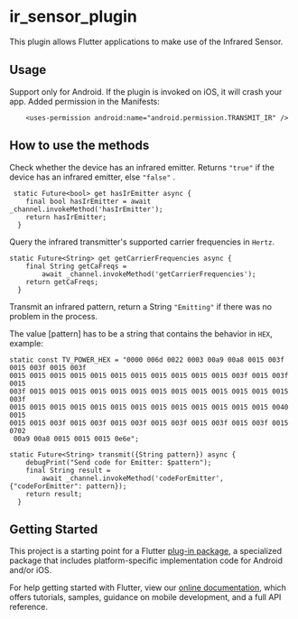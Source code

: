 # ir_sensor_plugin

This plugin allows Flutter applications to make use of the Infrared Sensor.

## Usage
Support only for Android. If the plugin is invoked on iOS, it will crash your app.
Added permission in the Manifests:
``` 
    <uses-permission android:name="android.permission.TRANSMIT_IR" />
``` 
## How to use the methods

Check whether the device has an infrared emitter.
Returns `"true"` if the device has an infrared emitter, else `"false"` .
``` 
 static Future<bool> get hasIrEmitter async {
    final bool hasIrEmitter = await _channel.invokeMethod('hasIrEmitter');
    return hasIrEmitter;
  }
``` 
Query the infrared transmitter's supported carrier frequencies in `Hertz`.
``` 
static Future<String> get getCarrierFrequencies async {
    final String getCaFreqs =
        await _channel.invokeMethod('getCarrierFrequencies');
    return getCaFreqs;
  }
``` 

Transmit an infrared pattern, return a String `"Emitting"` if there was no problem in the process.

The value [pattern] has to be a string that contains the behavior in `HEX`, example:
```  
static const TV_POWER_HEX = "0000 006d 0022 0003 00a9 00a8 0015 003f 0015 003f 0015 003f 
0015 0015 0015 0015 0015 0015 0015 0015 0015 0015 0015 003f 0015 003f 0015 
003f 0015 0015 0015 0015 0015 0015 0015 0015 0015 0015 0015 0015 0015 003f
0015 0015 0015 0015 0015 0015 0015 0015 0015 0015 0015 0015 0015 0040 0015 
0015 0015 003f 0015 003f 0015 003f 0015 003f 0015 003f 0015 003f 0015 0702 
 00a9 00a8 0015 0015 0015 0e6e";
``` 
``` 
static Future<String> transmit({String pattern}) async {
    debugPrint("Send code for Emitter: $pattern");
    final String result =
        await _channel.invokeMethod('codeForEmitter', {"codeForEmitter": pattern});
    return result;
  }
``` 

## Getting Started

This project is a starting point for a Flutter
[plug-in package](https://flutter.dev/developing-packages/),
a specialized package that includes platform-specific implementation code for
Android and/or iOS.

For help getting started with Flutter, view our 
[online documentation](https://flutter.dev/docs), which offers tutorials, 
samples, guidance on mobile development, and a full API reference.
